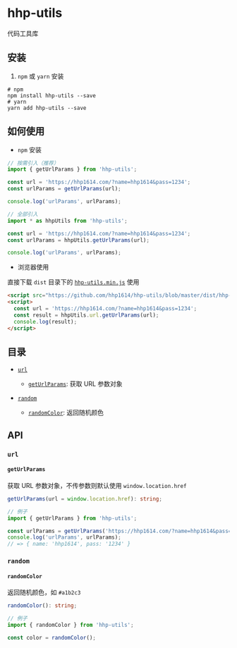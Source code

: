# hhp-utils

代码工具库

## 安装

1. `npm` 或 `yarn` 安装

```shell
# npm
npm install hhp-utils --save
# yarn
yarn add hhp-utils --save
```

## 如何使用

- `npm` 安装

```ts
// 按需引入（推荐）
import { getUrlParams } from 'hhp-utils';

const url = 'https://hhp1614.com/?name=hhp1614&pass=1234';
const urlParams = getUrlParams(url);

console.log('urlParams', urlParams);
```

```ts
// 全部引入
import * as hhpUtils from 'hhp-utils';

const url = 'https://hhp1614.com/?name=hhp1614&pass=1234';
const urlParams = hhpUtils.getUrlParams(url);

console.log('urlParams', urlParams);
```

- 浏览器使用

直接下载 `dist` 目录下的 [`hhp-utils.min.js`](https://github.com/hhp1614/hhp-utils/blob/master/dist/hhp-utils.min.js) 使用

```html
<script src="https://github.com/hhp1614/hhp-utils/blob/master/dist/hhp-utils.min.js"></script>
<script>
  const url = 'https://hhp1614.com/?name=hhp1614&pass=1234';
  const result = hhpUtils.url.getUrlParams(url);
  console.log(result);
</script>
```

## 目录

- [`url`](#`url`)

  - [`getUrlParams`](#`getUrlParams`): 获取 URL 参数对象

* [`random`](#`random`)

  - [`randomColor`](#`randomColor`): 返回随机颜色

## API

### `url`

#### `getUrlParams`

获取 URL 参数对象，不传参数则默认使用 `window.location.href`

```ts
getUrlParams(url = window.location.href): string;

// 例子
import { getUrlParams } from 'hhp-utils';

const urlParams = getUrlParams('https://hhp1614.com/?name=hhp1614&pass=1234');
console.log('urlParams', urlParams);
// => { name: 'hhp1614', pass: '1234' }
```

### `random`

#### `randomColor`

返回随机颜色，如 `#a1b2c3`

```ts
randomColor(): string;

// 例子
import { randomColor } from 'hhp-utils';

const color = randomColor();
```
